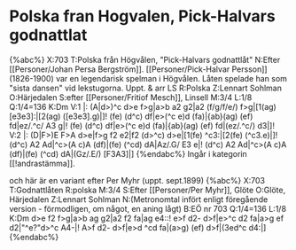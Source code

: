 # Polska fran Hogvalen, Pick-Halvars godnattlat

{%abc%}
X:703
T:Polska från Högvålen, "Pick-Halvars godnattlåt"
N:Efter [[Personer/Johan Persa Bergström]]. [[Personer/Pick-Halvar Persson]] (1826-1900) var en legendarisk spelman i Högvålen. Låten spelade han som "sista dansen" vid lekstugorna. Uppt. & arr LS
R:Polska
Z:Lennart Sohlman
O:Härjedalen
S:efter [[Personer/Fritiof Mesch]], Linsell
M:3/4
L:1/8
Q:1/4=136
K:Dm
V:1
|: (A|d>)^c d>e f>g|a>b a2 g2|a2 (f/g/f/e/) f>g|[1(ag) [e3e3]:|[2(ag) ([e3e3].g)|]!
(fe) (d^c) df|e>(^c e)d (fa)|{ab}(ag) (ef) fd|ez/.^c/ A3 g|!
(fe) (d^c) df|e>(^c e)d (fa)|{ab}(ag) (ef) fd|(ez/.^c/) d3|]!
V:2
|: (D|F>)E F>A d>e|f>g f2 e2|f2 (d>^c) d>e|[1(fe) ^c3:|[2(fe) (^c3.e)|]!
(d^c) A2 Ad|^c>(A c)A (df)|(fe) (^cd) dA|Az/.G/ E3 e|!
(d^c) A2 Ad|^c>(A c)A (df)|(fe) (^cd) dA|(Gz/.E/) [F3A3]|]
{%endabc%}
Ingår i kategorin [[!andrastämma]].

och här är en variant efter Per Myhr (uppt. sept.1899)
{%abc%}
X:703
T:Godnattlåten
R:polska
M:3/4
S:Efter [[Personer/Per Myhr]], Glöte
O:Glöte, Härjedalen
Z:Lennart Sohlman
N:(Metronomtal infört enligt föregående version - förmodligen, om något, en aning lågt)
B:EÖ nr 703
Q:1/4=136
L:1/8
K:Dm
d>e f2 f>g|a>b ag g2|a2 f2 fa|ag e4::!
e>f d2- d>f|e>^c d2 fa|a>g ef d2|"^e?"d>^c A4-|!
A>f d2- d>f|e>d ^cd fa|(a>g) (ef) d>f|(3ed^c d4:|]
{%endabc%}

